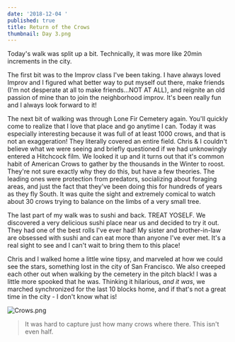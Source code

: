 ```yaml
---
date: '2018-12-04 '
published: true
title: Return of the Crows
thumbnail: Day 3.png
---
```

Today's walk was split up a bit. Technically, it was more like 20min increments in the city. 

The first bit was to the Improv class I've been taking. I have always loved Improv and I figured what better way to put myself out there, make friends (I'm not desperate at all to make friends...NOT AT ALL), and reignite an old passion of mine than to join the neighborhood improv. It's been really fun and I always look forward to it! 

The next bit of walking was through Lone Fir Cemetery again. You'll quickly come to realize that I love that place and go anytime I can. Today it was especially interesting because it was full of at least 1000 crows, and that is not an exaggeration! They literally covered an entire field. Chris & I couldn't believe what we were seeing and briefly questioned if we had unknowingly entered a Hitchcock film. We looked it up and it turns out that it's common habit of American Crows to gather by the thousands in the Winter to roost. They're not sure exactly why they do this, but have a few theories. The leading ones were protection from predators, socializing about foraging areas, and just the fact that they've been doing this for hundreds of years as they fly South. It was quite the sight and extremely comical to watch about 30 crows trying to balance on the limbs of a very small tree.

The last part of my walk was to sushi and back. TREAT YOSELF. We discovered a very delicious sushi place near us and decided to try it out. They had one of the best rolls I've ever had! My sister and brother-in-law are obsessed with sushi and can eat more than anyone I've ever met. It's a real sight to see and I can't wait to bring them to this place! 

Chris and I walked home a little wine tipsy, and marveled at how we could see the stars, something lost in the city of San Francisco. We also creeped each other out when walking by the cemetery in the pitch black! I was a little more spooked that he was. Thinking it hilarious, *and it was*, we marched synchronized for the last 10 blocks home, and if that's not a great time in the city - I don't know what is!

![Crows.png]({{site.baseurl}}/images/portland/Crows.png)
> It was hard to capture just how many crows where there. This isn't even half.


